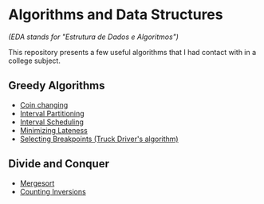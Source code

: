 # Algorithms and Data Structures 
*(EDA stands for "Estrutura de Dados e Algoritmos")*

This repository presents a few useful algorithms that I had contact with in a college subject.

## Greedy Algorithms

- [Coin changing](https://github.com/victorcmoura/eda2-2017-2/blob/master/Greedy%20Algorithms/coinChanging.py)
- [Interval Partitioning](https://github.com/victorcmoura/eda2-2017-2/blob/master/Greedy%20Algorithms/intervalPartitioning.py)
- [Interval Scheduling](https://github.com/victorcmoura/eda2-2017-2/blob/master/Greedy%20Algorithms/intervalScheduling.py)
- [Minimizing Lateness](https://github.com/victorcmoura/eda2-2017-2/blob/master/Greedy%20Algorithms/minimizingLateness.py)
- [Selecting Breakpoints (Truck Driver's algorithm)](https://github.com/victorcmoura/eda2-2017-2/blob/master/Greedy%20Algorithms/selectingBreakpoints.py)

## Divide and Conquer
- [Mergesort](https://github.com/victorcmoura/eda2-2017-2/blob/master/Divide-and-Conquer/mergesort.py)
- [Counting Inversions](https://github.com/victorcmoura/eda2-2017-2/blob/master/Divide-and-Conquer/countingInversions.py)

